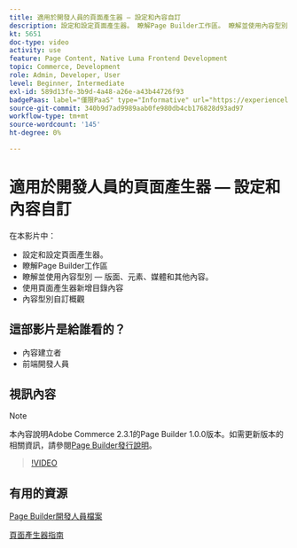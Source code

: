 ```yaml
---
title: 適用於開發人員的頁面產生器 — 設定和內容自訂
description: 設定和設定頁面產生器​。 瞭解Page Builder工作區​。 瞭解並使用內容型別 — 版面、元素、媒體和其他內容​。 使用頁面產生器新增目錄內容。
kt: 5651
doc-type: video
activity: use
feature: Page Content, Native Luma Frontend Development
topic: Commerce, Development
role: Admin, Developer, User
level: Beginner, Intermediate
exl-id: 589d13fe-3b9d-4a48-a26e-a43b44726f93
badgePaas: label="僅限PaaS" type="Informative" url="https://experienceleague.adobe.com/zh-hant/docs/commerce/user-guides/product-solutions" tooltip="僅適用於雲端專案(Adobe管理的PaaS基礎結構)和內部部署專案的Adobe Commerce 。"
source-git-commit: 340b9d7ad9989aab0fe980db4cb176828d93ad97
workflow-type: tm+mt
source-wordcount: '145'
ht-degree: 0%

---
```


# 適用於開發人員的頁面產生器 — 設定和內容自訂

在本影片中：

- 設定和設定頁面產生器&#x200B;。
- 瞭解Page Builder工作區&#x200B;
- 瞭解並使用內容型別 — 版面、元素、媒體和其他內容&#x200B;。
- 使用頁面產生器新增目錄內容
- 內容型別自訂概觀

## 這部影片是給誰看的？

- 內容建立者
- 前端開發人員

## 視訊內容

>[!NOTE]
>
>本內容說明Adobe Commerce 2.3.1的Page Builder 1.0.0版本。如需更新版本的相關資訊，請參閱[Page Builder發行說明](https://experienceleague.adobe.com/docs/commerce-admin/page-builder/release-notes.html?lang=zh-Hant)。

>[!VIDEO](https://video.tv.adobe.com/v/3430916?quality=12&learn=on&captions=chi_hant)

## 有用的資源

[Page Builder開發人員檔案](https://developer.adobe.com/commerce/frontend-core/page-builder/)

[頁面產生器指南](https://experienceleague.adobe.com/docs/commerce-admin/page-builder/introduction.html?lang=zh-Hant)
